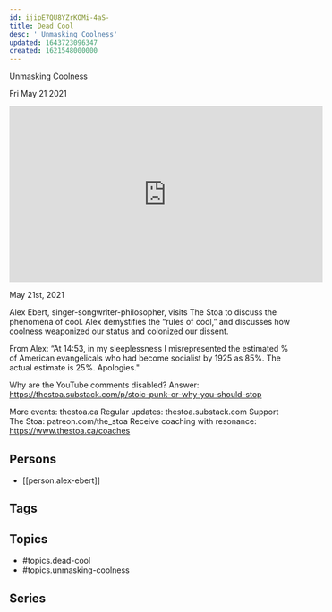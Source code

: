 ```yaml
---
id: ijipE7QU8YZrKOMi-4aS-
title: Dead Cool
desc: ' Unmasking Coolness'
updated: 1643723096347
created: 1621548000000
---
```



 Unmasking Coolness

Fri May 21 2021

<iframe width="560" height="315" src="https://www.youtube.com/embed/YNylB9rcXpw" title="Dead Cool: Unmasking Coolness w/ Alex Ebert" frameborder="0" allow="accelerometer; autoplay; clipboard-write; encrypted-media; gyroscope; picture-in-picture" allowfullscreen ></iframe>

May 21st, 2021

Alex Ebert, singer-songwriter-philosopher, visits The Stoa to discuss the phenomena of cool. Alex demystifies the “rules of cool,” and discusses how coolness weaponized our status and colonized our dissent.

From Alex: “At 14:53, in my sleeplessness I misrepresented the estimated % of American evangelicals who had become socialist by 1925 as 85%.  The actual estimate is 25%.  Apologies."

Why are the YouTube comments disabled? Answer: https://thestoa.substack.com/p/stoic-punk-or-why-you-should-stop

More events: thestoa.ca
Regular updates: thestoa.substack.com
Support The Stoa: patreon.com/the_stoa
Receive coaching with resonance: https://www.thestoa.ca/coaches

## Persons

- [[person.alex-ebert]]

## Tags



## Topics

- #topics.dead-cool
- #topics.unmasking-coolness

## Series




